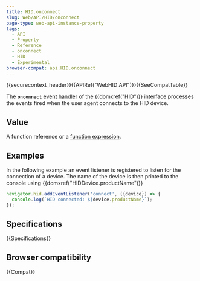 ```yaml
---
title: HID.onconnect
slug: Web/API/HID/onconnect
page-type: web-api-instance-property
tags:
  - API
  - Property
  - Reference
  - onconnect
  - HID
  - Experimental
browser-compat: api.HID.onconnect
---
```

{{securecontext_header}}{{APIRef("WebHID API")}}{{SeeCompatTable}}

The **`onconnect`** [event handler](/en-US/docs/Web/Events/Event_handlers) of the {{domxref("HID")}} interface processes the events fired when the user agent connects to the HID device.

## Value

A function reference or a [function expression](/en-US/docs/Web/JavaScript/Reference/Operators/function).

## Examples

In the following example an event listener is registered to listen for the connection of a device. The name of the device is then printed to the console using {{domxref("HIDDevice.productName")}}

```js
navigator.hid.addEventListener('connect', ({device}) => {
  console.log(`HID connected: ${device.productName}`);
});
```

## Specifications

{{Specifications}}

## Browser compatibility

{{Compat}}
